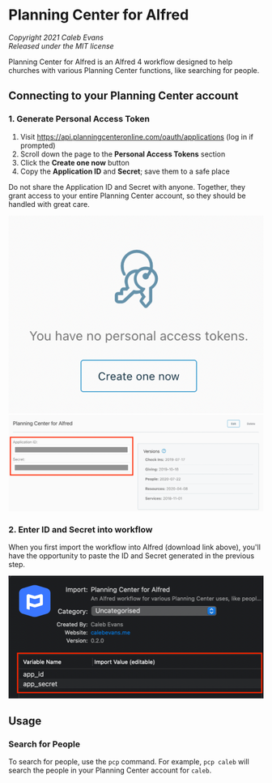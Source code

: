 # Planning Center for Alfred

*Copyright 2021 Caleb Evans*  
*Released under the MIT license*

Planning Center for Alfred is an Alfred 4 workflow designed to help churches
with various Planning Center functions, like searching for people.

## Connecting to your Planning Center account

### 1. Generate Personal Access Token

1. Visit https://api.planningcenteronline.com/oauth/applications (log in if prompted)
2. Scroll down the page to the **Personal Access Tokens** section
3. Click the **Create one now** button
4. Copy the **Application ID** and **Secret**; save them to a safe place

Do not share the Application ID and Secret with anyone. Together, they grant
access to your entire Planning Center account, so they should be handled with
great care.

![Create one now](screenshot-create.png)
![Copy ID and Secret](screenshot-copy.png)

### 2. Enter ID and Secret into workflow

When you first import the workflow into Alfred (download link above), you'll
have the opportunity to paste the ID and Secret generated in the previous step.

![Workflow wariables](screenshot-variables.png)

## Usage

### Search for People

To search for people, use the `pcp` command. For example, `pcp caleb` will
search the people in your Planning Center account for `caleb`.

